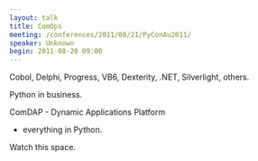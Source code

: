 ```yaml
---
layout: talk
title: ComOps
meeting: /conferences/2011/08/21/PyConAu2011/
speaker: Unknown
begin: 2011-08-20 09:00
---
```

Cobol, Delphi, Progress, VB6, Dexterity, .NET, Silverlight, others.

Python in business.

ComDAP - Dynamic Applications Platform

* everything in Python.

Watch this space.
